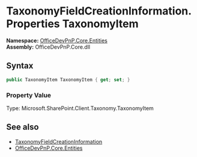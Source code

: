 # TaxonomyFieldCreationInformation.Properties TaxonomyItem
**Namespace:** [OfficeDevPnP.Core.Entities](OfficeDevPnP.Core.Entities.md)  
**Assembly:** OfficeDevPnP.Core.dll  
## Syntax
```C#
public TaxonomyItem TaxonomyItem { get; set; }
```

### Property Value
Type: Microsoft.SharePoint.Client.Taxonomy.TaxonomyItem  

## See also
- [TaxonomyFieldCreationInformation](OfficeDevPnP.Core.Entities.TaxonomyFieldCreationInformation.md) 
- [OfficeDevPnP.Core.Entities](OfficeDevPnP.Core.Entities.md)
